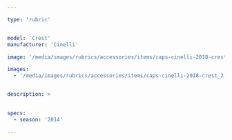 ```yaml
---

type: 'rubric'


model: 'Crest'
manufacturer: 'Cinelli'

image: '/media/images/rubrics/accessories/items/caps-cinelli-2018-crest_1.jpg'

images: 
  - '/media/images/rubrics/accessories/items/caps-cinelli-2018-crest_2.jpg'


description: >

    
specs:
  - season: '2014'
    
---
```

